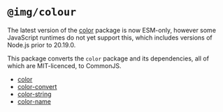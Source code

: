 # `@img/colour`

The latest version of the
[color](https://www.npmjs.com/package/color)
package is now ESM-only,
however some JavaScript runtimes do not yet support this,
which includes versions of Node.js prior to 20.19.0.

This package converts the `color` package and its dependencies,
all of which are MIT-licenced, to CommonJS.

- [color](https://www.npmjs.com/package/color)
- [color-convert](https://www.npmjs.com/package/color-convert)
- [color-string](https://www.npmjs.com/package/color-string)
- [color-name](https://www.npmjs.com/package/color-name)

